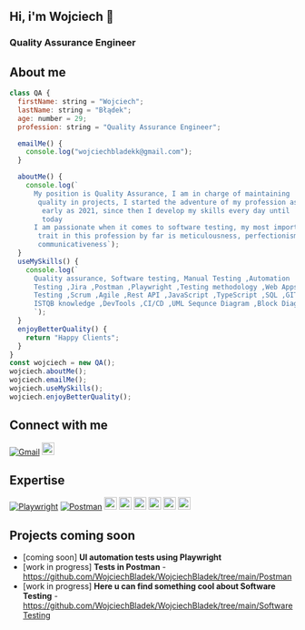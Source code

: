 ## **Hi, i'm Wojciech &#x1F44B;**
### Quality Assurance Engineer

## About me
```javascript
class QA {
  firstName: string = "Wojciech";
  lastName: string = "Błądek";
  age: number = 29;
  profession: string = "Quality Assurance Engineer";

  emailMe() {
    console.log("wojciechbladekk@gmail.com");
  }

  aboutMe() {
    console.log(`
      My position is Quality Assurance, I am in charge of maintaining     
       quality in projects, I started the adventure of my profession as 
        early as 2021, since then I develop my skills every day until 
        today
      I am passionate when it comes to software testing, my most important 
       trait in this profession by far is meticulousness, perfectionism, 
       communicativeness`);
  }
  useMySkills() {
    console.log(`
      Quality assurance, Software testing, Manual Testing ,Automation 
      Testing ,Jira ,Postman ,Playwright ,Testing methodology ,Web Apps - 
      Testing ,Scrum ,Agile ,Rest API ,JavaScript ,TypeScript ,SQL ,GIT, 
      ISTQB knowledge ,DevTools ,CI/CD ,UML Sequnce Diagram ,Block Diagram
      `);
  }
  enjoyBetterQuality() {
    return "Happy Clients";
  }
}
const wojciech = new QA();
wojciech.aboutMe();
wojciech.emailMe();
wojciech.useMySkills();
wojciech.enjoyBetterQuality();
```

## Connect with me 
[![Gmail](https://img.shields.io/badge/-Gmail-D14836?logo=gmail&logoColor=white&labelColor=D14836&style=flat)](mailto:wojciechbladekk@gmail.com)
<a href="https://www.linkedin.com/in/wojciech-b%C5%82%C4%85dek-060a30222/">
<img src="https://img.shields.io/badge/linkedin-%230077B5.svg?&style=for-the-badge&logo=linkedin&logoColor=white" height= "22px">
</a>


## Expertise
[![Playwright](https://img.shields.io/badge/-Playwright-45ba4b?logo=playwright&logoColor=white&labelColor=45ba4b&style=flat)](https://github.com/microsoft/playwright)
[![Postman](https://img.shields.io/badge/-Postman-FF6C37?logo=postman&logoColor=white&labelColor=FF6C37&style=flat)](https://www.postman.com/)
<img src="https://img.shields.io/badge/TypeScript-007ACC?style=for-the-badge&logo=typescript&logoColor=white" height="22px">
<img src="https://img.shields.io/badge/JavaScript-F7DF1E?style=for-the-badge&logo=javascript&logoColor=black" height="22px">
<img src="https://img.shields.io/badge/chai.js-323330?style=for-the-badge&logo=chai&logoColor=red" height="22px">
<img src="https://img.shields.io/badge/-Swagger-%23Clojure?style=for-the-badge&logo=swagger&logoColor=white" height="22px">
<img src="https://img.shields.io/badge/git-%23F05033.svg?style=for-the-badge&logo=git&logoColor=white" height="22px">
<img src="https://img.shields.io/badge/jira-%230A0FFF.svg?style=for-the-badge&logo=jira&logoColor=white" height="22px">

## Projects coming soon
- [coming soon] **UI automation tests using Playwright**
- [work in progress] **Tests in Postman** - https://github.com/WojciechBladek/WojciechBladek/tree/main/Postman
- [work in progress] **Here u can find something cool about Software Testing** - https://github.com/WojciechBladek/WojciechBladek/tree/main/SoftwareTesting
